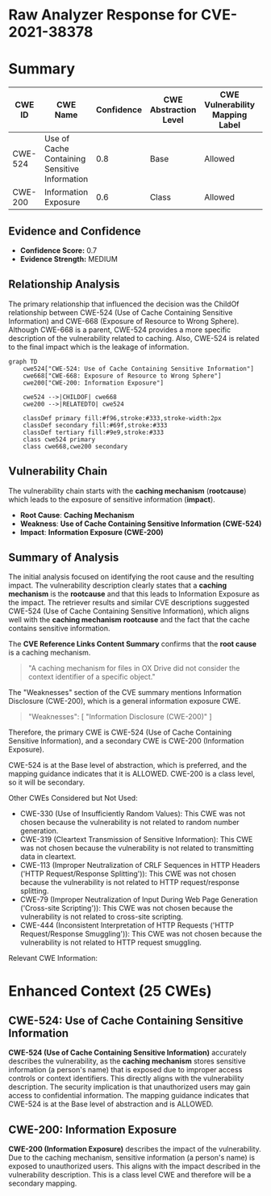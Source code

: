 # Raw Analyzer Response for CVE-2021-38378

# Summary
| CWE ID | CWE Name | Confidence | CWE Abstraction Level | CWE Vulnerability Mapping Label | CWE-Vulnerability Mapping Notes |
|---|---|---|---|---|---|
| CWE-524 | Use of Cache Containing Sensitive Information | 0.8 | Base | Allowed | Primary CWE |
| CWE-200 | Information Exposure | 0.6 | Class | Allowed | Secondary CWE |

## Evidence and Confidence

*   **Confidence Score:** 0.7
*   **Evidence Strength:** MEDIUM

## Relationship Analysis
The primary relationship that influenced the decision was the ChildOf relationship between CWE-524 (Use of Cache Containing Sensitive Information) and CWE-668 (Exposure of Resource to Wrong Sphere). Although CWE-668 is a parent, CWE-524 provides a more specific description of the vulnerability related to caching. Also, CWE-524 is related to the final impact which is the leakage of information.

```mermaid
graph TD
    cwe524["CWE-524: Use of Cache Containing Sensitive Information"]
    cwe668["CWE-668: Exposure of Resource to Wrong Sphere"]
    cwe200["CWE-200: Information Exposure"]
    
    cwe524 -->|CHILDOF| cwe668
    cwe200 -->|RELATEDTO| cwe524

    classDef primary fill:#f96,stroke:#333,stroke-width:2px
    classDef secondary fill:#69f,stroke:#333
    classDef tertiary fill:#9e9,stroke:#333
    class cwe524 primary
    class cwe668,cwe200 secondary
```

## Vulnerability Chain
The vulnerability chain starts with the **caching mechanism** (**rootcause**) which leads to the exposure of sensitive information (**impact**).
  - **Root Cause**: **Caching Mechanism**
  - **Weakness**: **Use of Cache Containing Sensitive Information (CWE-524)**
  - **Impact**: **Information Exposure (CWE-200)**

## Summary of Analysis
The initial analysis focused on identifying the root cause and the resulting impact. The vulnerability description clearly states that a **caching mechanism** is the **rootcause** and that this leads to Information Exposure as the impact. The retriever results and similar CVE descriptions suggested CWE-524 (Use of Cache Containing Sensitive Information), which aligns well with the **caching mechanism** **rootcause** and the fact that the cache contains sensitive information.

The **CVE Reference Links Content Summary** confirms that the **root cause** is a caching mechanism.

> "A caching mechanism for files in OX Drive did not consider the context identifier of a specific object."

The "Weaknesses" section of the CVE summary mentions Information Disclosure (CWE-200), which is a general information exposure CWE.

> "Weaknesses": [ "Information Disclosure (CWE-200)" ]

Therefore, the primary CWE is CWE-524 (Use of Cache Containing Sensitive Information), and a secondary CWE is CWE-200 (Information Exposure).

CWE-524 is at the Base level of abstraction, which is preferred, and the mapping guidance indicates that it is ALLOWED. CWE-200 is a class level, so it will be secondary.

Other CWEs Considered but Not Used:

*   CWE-330 (Use of Insufficiently Random Values): This CWE was not chosen because the vulnerability is not related to random number generation.
*   CWE-319 (Cleartext Transmission of Sensitive Information): This CWE was not chosen because the vulnerability is not related to transmitting data in cleartext.
*   CWE-113 (Improper Neutralization of CRLF Sequences in HTTP Headers ('HTTP Request/Response Splitting')): This CWE was not chosen because the vulnerability is not related to HTTP request/response splitting.
*   CWE-79 (Improper Neutralization of Input During Web Page Generation ('Cross-site Scripting')): This CWE was not chosen because the vulnerability is not related to cross-site scripting.
*   CWE-444 (Inconsistent Interpretation of HTTP Requests ('HTTP Request/Response Smuggling')): This CWE was not chosen because the vulnerability is not related to HTTP request smuggling.

Relevant CWE Information:

# Enhanced Context (25 CWEs)

## CWE-524: Use of Cache Containing Sensitive Information
**CWE-524 (Use of Cache Containing Sensitive Information)** accurately describes the vulnerability, as the **caching mechanism** stores sensitive information (a person's name) that is exposed due to improper access controls or context identifiers. This directly aligns with the vulnerability description. The security implication is that unauthorized users may gain access to confidential information. The mapping guidance indicates that CWE-524 is at the Base level of abstraction and is ALLOWED.

## CWE-200: Information Exposure
**CWE-200 (Information Exposure)** describes the impact of the vulnerability. Due to the caching mechanism, sensitive information (a person's name) is exposed to unauthorized users. This aligns with the impact described in the vulnerability description. This is a class level CWE and therefore will be a secondary mapping.